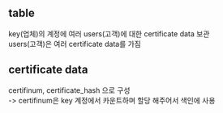 table
-------------
key(업체)의 계정에 여러 users(고객)에 대한 certificate data 보관<br>
users(고객)은 여러 certificate data를 가짐<br>

certificate data
-------------
certifinum, certificate_hash 으로 구성<br>
-> certifinum은 key 계정에서 카운트하며 할당 해주어서 색인에 사용<br>




